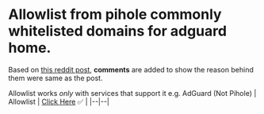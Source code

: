 
# Allowlist from pihole commonly whitelisted domains for adguard home.

Based on [this reddit post](https://discourse.pi-hole.net/t/commonly-whitelisted-domains/212), **comments** are added to show the reason behind them were same as the post.

Allowlist works *only* with services that support it e.g. AdGuard (Not Pihole)
| Allowlist | [Click Here](https://raw.githubusercontent.com/Harris-KA/Adguard-and-pihole-lists/main/allowlist.txt) ✅ |
|--|--|
